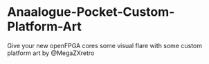 # Anaalogue-Pocket-Custom-Platform-Art
Give your new openFPGA cores some visual flare with some custom platform art by @MegaZXretro
